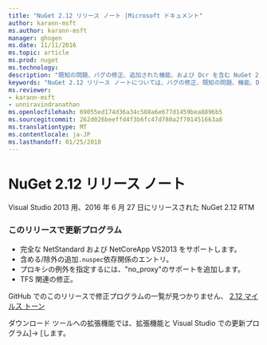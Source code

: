 ```yaml
---
title: "NuGet 2.12 リリース ノート |Microsoft ドキュメント"
author: karann-msft
ms.author: karann-msft
manager: ghogen
ms.date: 11/11/2016
ms.topic: article
ms.prod: nuget
ms.technology: 
description: "既知の問題、バグの修正、追加された機能、および Dcr を含む NuGet 2.12 リリース ノートです。"
keywords: "NuGet 2.12 リリース ノートについては、バグの修正、既知の問題、機能、Dcr を追加します。"
ms.reviewer:
- karann-msft
- unniravindranathan
ms.openlocfilehash: 69055ed174d36a34c588a6e677d1459bea8896b5
ms.sourcegitcommit: 262d026beeffd4f3b6fc47d780a2f701451663a8
ms.translationtype: MT
ms.contentlocale: ja-JP
ms.lasthandoff: 01/25/2018
---
```

# <a name="nuget-212-release-notes"></a>NuGet 2.12 リリース ノート

Visual Studio 2013 用、2016 年 6 月 27 日にリリースされた NuGet 2.12 RTM

### <a name="updates-in-this-release"></a>このリリースで更新プログラム

* 完全な NetStandard および NetCoreApp VS2013 をサポートします。
* 含める/除外の追加`.nuspec`依存関係のエントリ。
* プロキシの例外を指定するには、"no_proxy"のサポートを追加します。
* TFS 関連の修正。

GitHub でのこのリリースで修正プログラムの一覧が見つかりません、 [2.12 マイルス トーン](https://github.com/NuGet/Home/issues?q=milestone%3A2.12+is%3Aclosed)

ダウンロード ツールへの拡張機能では、拡張機能と Visual Studio での更新プログラム]-> [します。
